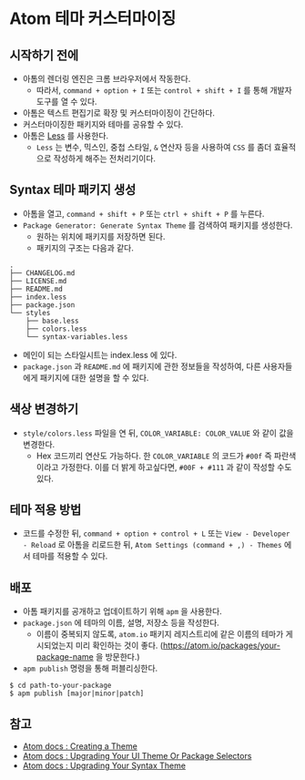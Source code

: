# Atom 테마 커스터마이징

## 시작하기 전에
- 아톰의 렌더링 엔진은 크롬 브라우저에서 작동한다.
  - 따라서, `command + option + I` 또는 `control + shift + I` 를 통해 개발자 도구를 열 수 있다.
- 아톰은 텍스트 편집기로 확장 및 커스터마이징이 간단하다.
- 커스터마이징한 패키지와 테마를 공유할 수 있다.
- 아톰은 [Less](http://lesscss.org/features/) 를 사용한다.
  - `Less` 는 변수, 믹스인, 중첩 스타일, `&` 연산자 등을 사용하여 `CSS` 를 좀더 효율적으로 작성하게 해주는 전처리기이다.

## Syntax 테마 패키지 생성
- 아톰을 열고, `command + shift + P` 또는 `ctrl + shift + P` 를 누른다.
- `Package Generator: Generate Syntax Theme` 를 검색하여 패키지를 생성한다.
  - 원하는 위치에 패키지를 저장하면 된다.
  - 패키지의 구조는 다음과 같다.
```
.
├── CHANGELOG.md
├── LICENSE.md
├── README.md
├── index.less
├── package.json
└── styles
    ├── base.less
    ├── colors.less
    └── syntax-variables.less

```
  - 메인이 되는 스타일시트는 index.less 에 있다.
  - `package.json` 과 `README.md` 에 패키지에 관한 정보들을 작성하여, 다른 사용자들에게 패키지에 대한 설명을 할 수 있다.

## 색상 변경하기
- `style/colors.less` 파일을 연 뒤, `COLOR_VARIABLE: COLOR_VALUE` 와 같이 값을 변경한다.
  - Hex 코드끼리 연산도 가능하다. 한 `COLOR_VARIABLE` 의 코드가 `#00f` 즉 파란색이라고 가정한다. 이를 더 밝게 하고싶다면, `#00F + #111` 과 같이 작성할 수도 있다.

## 테마 적용 방법
- 코드를 수정한 뒤, `command + option + control + L` 또는 `View - Developer - Reload` 로 아톰을 리로드한 뒤, `Atom Settings (command + ,) - Themes`  에서 테마를 적용할 수 있다.

## 배포
- 아톰 패키지를 공개하고 업데이트하기 위해 `apm` 을 사용한다.
- `package.json` 에 테마의 이름, 설명, 저장소 등을 작성한다.
  - 이름이 중복되지 않도록, `atom.io` 패키지 레지스트리에 같은 이름의 테마가 게시되었는지 미리 확인하는 것이 좋다. (https://atom.io/packages/your-package-name 을 방문한다.)
- `apm publish` 명령을 통해 퍼블리싱한다.

```
$ cd path-to-your-package
$ apm publish [major|minor|patch]
```

## 참고
- [Atom docs : Creating a Theme](http://flight-manual.atom.io/hacking-atom/sections/creating-a-theme/)
- [Atom docs : Upgrading Your UI Theme Or Package Selectors](http://flight-manual.atom.io/upgrading-to-1-0-apis/sections/upgrading-your-ui-theme-or-package-selectors/)
- [Atom docs : Upgrading Your Syntax Theme](http://flight-manual.atom.io/upgrading-to-1-0-apis/sections/upgrading-your-syntax-theme/)

